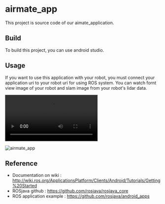 # airmate_app

This project is source code of our aimate_application.

## Build

To build this project, you can use android studio. 


## Usage

 If you want to use this application with your robot, you must connect your application uri to your robot uri for using ROS system.
 You can watch fornt view image of your robot and slam image from your robot's lidar data.


![airmate_app](readme_images/purify1.mp4 "purify1")

![airmate_app](readme_images/purify12.gif "purify2")

## Reference

- Documentation on wiki : http://wiki.ros.org/ApplicationsPlatform/Clients/Android/Tutorials/Getting%20Started 
- ROSjava github : https://github.com/rosjava/rosjava_core 
- ROS application example : https://github.com/rosjava/android_apps 